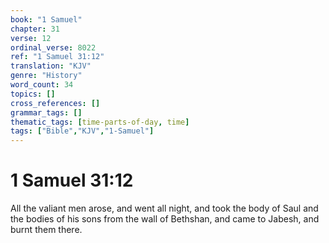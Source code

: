 ```yaml
---
book: "1 Samuel"
chapter: 31
verse: 12
ordinal_verse: 8022
ref: "1 Samuel 31:12"
translation: "KJV"
genre: "History"
word_count: 34
topics: []
cross_references: []
grammar_tags: []
thematic_tags: [time-parts-of-day, time]
tags: ["Bible","KJV","1-Samuel"]
---
```


# 1 Samuel 31:12

All the valiant men arose, and went all night, and took the body of Saul and the bodies of his sons from the wall of Bethshan, and came to Jabesh, and burnt them there.
